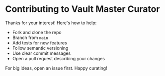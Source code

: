 # Contributing to Vault Master Curator

Thanks for your interest! Here's how to help:

- Fork and clone the repo
- Branch from `main`
- Add tests for new features
- Follow semantic versioning
- Use clear commit messages
- Open a pull request describing your changes

For big ideas, open an issue first. Happy curating!
